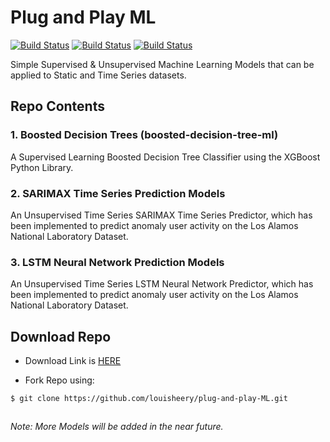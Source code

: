 
# Plug and Play ML

[![Build Status](https://img.shields.io/badge/python-3-blue)](https://github.com/louisheery/plug-and-play-ML)
[![Build Status](https://img.shields.io/badge/build-v1.1-brightgreen)](https://github.com/louisheery/plug-and-play-ML)
[![Build Status](https://img.shields.io/badge/build_status-alpha-orange)](https://github.com/louisheery/plug-and-play-ML)


Simple Supervised &amp; Unsupervised Machine Learning Models that can be applied to Static and Time Series datasets.

## Repo Contents
### 1. Boosted Decision Trees (boosted-decision-tree-ml)
A Supervised Learning Boosted Decision Tree Classifier using the XGBoost Python Library.

### 2. SARIMAX Time Series Prediction Models
An Unsupervised Time Series SARIMAX Time Series Predictor, which has been implemented to predict anomaly user activity on the Los Alamos National Laboratory Dataset.

### 3. LSTM Neural Network Prediction Models
An Unsupervised Time Series LSTM Neural Network Predictor, which has been implemented to predict anomaly user activity on the Los Alamos National Laboratory Dataset.

## Download Repo
- Download Link is [HERE](https://github.com/louisheery/plug-and-play-ML/archive/master.zip)

- Fork Repo using:
```
$ git clone https://github.com/louisheery/plug-and-play-ML.git
```


## 
*Note: More Models will be added in the near future.*
